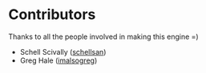 # Contributors

Thanks to all the people involved in making this engine =)

* Schell Scivally ([schellsan](https://duckduckgo.com/?q=schellsan))
* Greg Hale ([imalsogreg](https://duckduckgo.com/?q=imalsogreg))
